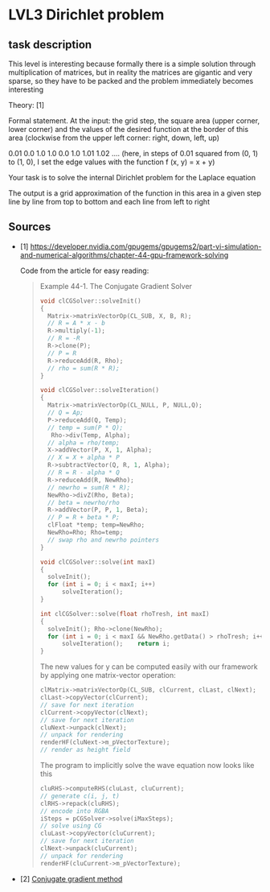 
# LVL3 Dirichlet problem

## task description

This level is interesting because formally there is a simple solution through 
multiplication of matrices, but in reality the matrices are gigantic and very 
sparse, so they have to be packed and the problem immediately becomes interesting

Theory: [1]

Formal statement. At the input: the grid step, the square area (upper corner, lower corner)
and the values of the desired function at the border of this area (clockwise from the 
upper left corner: right, down, left, up)

0.01 0.0 1.0 1.0 0.0 1.0 1.01 1.02 .... (here, in steps of 0.01 squared from (0, 1) to 
(1, 0), I set the edge values with the function f (x, y) = x + y)

Your task is to solve the internal Dirichlet problem for the Laplace equation

The output is a grid approximation of the function in this area in a given step line 
by line from top to bottom and each line from left to right

## Sources
- [1] https://developer.nvidia.com/gpugems/gpugems2/part-vi-simulation-and-numerical-algorithms/chapter-44-gpu-framework-solving

  Code from the article for easy reading:
    > Example 44-1. The Conjugate Gradient Solver
    > ```c
    > void clCGSolver::solveInit() 
    > {    
    >   Matrix->matrixVectorOp(CL_SUB, X, B, R); 
    >   // R = A * x - b    
    >   R->multiply(-1);  
    >   // R = -R    
    >   R->clone(P);  
    >   // P = R    
    >   R->reduceAdd(R, Rho);  
    >   // rho = sum(R * R);    
    > }  
    > 
    > void clCGSolver::solveIteration() 
    > {    
    >   Matrix->matrixVectorOp(CL_NULL, P, NULL,Q);  
    >   // Q = Ap;    
    >   P->reduceAdd(Q, Temp);  
    >   // temp = sum(P * Q);    
    >    Rho->div(Temp, Alpha);  
    >   // alpha = rho/temp;      
    >   X->addVector(P, X, 1, Alpha);  
    >   // X = X + alpha * P    
    >   R->subtractVector(Q, R, 1, Alpha);  
    >   // R = R - alpha * Q    
    >   R->reduceAdd(R, NewRho);  
    >   // newrho = sum(R * R);    
    >   NewRho->divZ(Rho, Beta);  
    >   // beta = newrho/rho      
    >   R->addVector(P, P, 1, Beta);  
    >   // P = R + beta * P;    
    >   clFloat *temp; temp=NewRho;    
    >   NewRho=Rho; Rho=temp;  
    >   // swap rho and newrho pointers  
    > }  
    > 
    > void clCGSolver::solve(int maxI) 
    > {    
    >   solveInit();    
    >   for (int i = 0; i < maxI; i++) 
    >       solveIteration();  
    > }      
    > 
    > int clCGSolver::solve(float rhoTresh, int maxI) 
    > {    
    >   solveInit(); Rho->clone(NewRho);    
    >   for (int i = 0; i < maxI && NewRho.getData() > rhoTresh; i++)       
    >       solveIteration();    return i;  
    > } 
    > ```
    > 
    > The new values for y can be computed easily with our framework by applying one matrix-vector operation:
    > ````c
    > clMatrix->matrixVectorOp(CL_SUB, clCurrent, clLast, clNext);    
    > clLast->copyVector(clCurrent);        
    > // save for next iteration  
    > clCurrent->copyVector(clNext);        
    > // save for next iteration  
    > cluNext->unpack(clNext);              
    > // unpack for rendering    
    > renderHF(cluNext->m_pVectorTexture);  
    > // render as height field 
    > ````
    > 
    > The program to implicitly solve the wave equation now looks like this
    > ````c
    > cluRHS->computeRHS(cluLast, cluCurrent); 
    > // generate c(i, j, t)  
    > clRHS->repack(cluRHS);                   
    > // encode into RGBA    
    > iSteps = pCGSolver->solve(iMaxSteps);    
    > // solve using CG    
    > cluLast->copyVector(cluCurrent);         
    > // save for next iteration    
    > clNext->unpack(cluCurrent);              
    > // unpack for rendering  
    > renderHF(cluCurrent->m_pVectorTexture); 
    > ````
  
- [2] [Conjugate gradient method](https://en.wikipedia.org/wiki/Conjugate_gradient_method)

